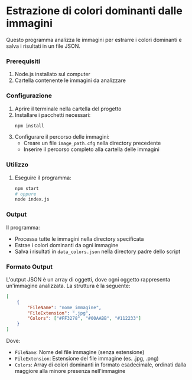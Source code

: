 # Estrazione di colori dominanti dalle immagini

Questo programma analizza le immagini per estrarre i colori dominanti e salva i risultati in un file JSON.

### Prerequisiti

1. Node.js installato sul computer
2. Cartella contenente le immagini da analizzare

### Configurazione

1. Aprire il terminale nella cartella del progetto
2. Installare i pacchetti necessari:
   ```bash
   npm install
   ```
3. Configurare il percorso delle immagini:
   - Creare un file `image_path.cfg` nella directory precedente
   - Inserire il percorso completo alla cartella delle immagini

### Utilizzo

1. Eseguire il programma:
   ```bash
   npm start
   # oppure
   node index.js
   ```

### Output

Il programma:
- Processa tutte le immagini nella directory specificata
- Estrae i colori dominanti da ogni immagine
- Salva i risultati in `data_colors.json` nella directory padre dello script

### Formato Output

L'output JSON è un array di oggetti, dove ogni oggetto rappresenta un'immagine analizzata. La struttura è la seguente:

```json
[
    {
        "FileName": "nome_immagine",
        "FileExtension": ".jpg",
        "Colors": ["#FF3278", "#00AABB", "#112233"]
    }
]
```

Dove:
- `FileName`: Nome del file immagine (senza estensione)
- `FileExtension`: Estensione del file immagine (es. .jpg, .png)
- `Colors`: Array di colori dominanti in formato esadecimale, ordinati dalla maggiore alla minore presenza nell'immagine
